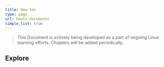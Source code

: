 ```yaml
---
title: How-tos
type: page
url: howto-documents
simple_list: true
---
```


> This Document is actively being developed as a part of ongoing Linux learning efforts. Chapters will be added periodically.

## Explore
